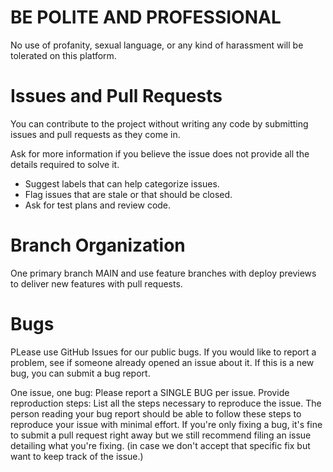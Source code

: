 # BE POLITE AND PROFESSIONAL
 No use of profanity, sexual language, or any kind of harassment will be tolerated on this platform.
# Issues and Pull Requests
You can contribute to the project without writing any code by submitting issues and pull requests as they come in.

Ask for more information if you believe the issue does not provide all the details required to solve it.
- Suggest labels that can help categorize issues.
- Flag issues that are stale or that should be closed.
- Ask for test plans and review code.

# Branch Organization
 One primary branch MAIN and use feature branches with deploy previews to deliver new features with pull requests.

 # Bugs
PLease use GitHub Issues for our public bugs. If you would like to report a problem, see if someone already opened an issue about it. If this is a new bug, you can submit a bug report.

One issue, one bug: Please report a SINGLE BUG per issue.
Provide reproduction steps: List all the steps necessary to reproduce the issue. The person reading your bug report should be able to follow these steps to reproduce your issue with minimal effort.
If you're only fixing a bug, it's fine to submit a pull request right away but we still recommend filing an issue detailing what you're fixing. (in case we don't accept that specific fix but want to keep track of the issue.)

